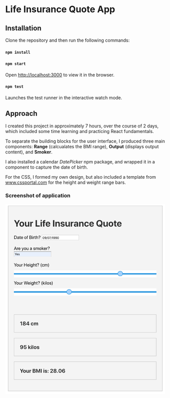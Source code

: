 # Life Insurance Quote App

## Installation

Clone the repository and then run the following commands:

#### `npm install`

#### `npm start`

Open [http://localhost:3000](http://localhost:3000) to view it in the browser.

#### `npm test`

Launches the test runner in the interactive watch mode.<br>

## Approach

I created this project in approximately 7 hours, over the course of 2 days, which included some time learning and practicing React fundamentals.

To separate the building blocks for the user interface, I produced three main components: **Range** (calcualates the BMI range), **Output** (displays output content), and **Smoker**.

I also installed a calendar _DatePicker_ npm package, and wrapped it in a component to capture the date of birth.

For the CSS, I formed my own design, but also included a template from www.cssportal.com for the height and weight range bars.

### Screenshot of application

![alt text](screenshot/life-insurance-app.png?raw=true"screenshot")

##
